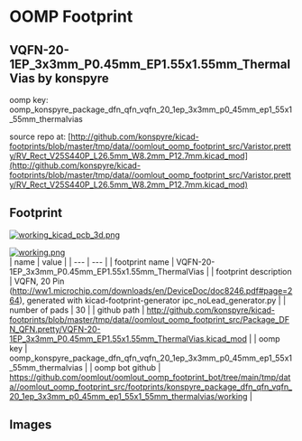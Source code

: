 # OOMP Footprint  
## VQFN-20-1EP_3x3mm_P0.45mm_EP1.55x1.55mm_ThermalVias  by konspyre  
  
oomp key: oomp_konspyre_package_dfn_qfn_vqfn_20_1ep_3x3mm_p0_45mm_ep1_55x1_55mm_thermalvias  
  
source repo at: [http://github.com/konspyre/kicad-footprints/blob/master/tmp/data//oomlout_oomp_footprint_src/Varistor.pretty/RV_Rect_V25S440P_L26.5mm_W8.2mm_P12.7mm.kicad_mod](http://github.com/konspyre/kicad-footprints/blob/master/tmp/data//oomlout_oomp_footprint_src/Varistor.pretty/RV_Rect_V25S440P_L26.5mm_W8.2mm_P12.7mm.kicad_mod)  
## Footprint  
  
[![working_kicad_pcb_3d.png](working_kicad_pcb_3d_600.png)](working_kicad_pcb_3d.png)  
  
[![working.png](working_600.png)](working.png)  
| name | value | 
| --- | --- | 
| footprint name | VQFN-20-1EP_3x3mm_P0.45mm_EP1.55x1.55mm_ThermalVias | 
| footprint description | VQFN, 20 Pin (http://ww1.microchip.com/downloads/en/DeviceDoc/doc8246.pdf#page=264), generated with kicad-footprint-generator ipc_noLead_generator.py | 
| number of pads | 30 | 
| github path | http://github.com/konspyre/kicad-footprints/blob/master/tmp/data//oomlout_oomp_footprint_src/Package_DFN_QFN.pretty/VQFN-20-1EP_3x3mm_P0.45mm_EP1.55x1.55mm_ThermalVias.kicad_mod | 
| oomp key | oomp_konspyre_package_dfn_qfn_vqfn_20_1ep_3x3mm_p0_45mm_ep1_55x1_55mm_thermalvias | 
| oomp bot github | https://github.com/oomlout/oomlout_oomp_footprint_bot/tree/main/tmp/data//oomlout_oomp_footprint_src/footprints/konspyre_package_dfn_qfn_vqfn_20_1ep_3x3mm_p0_45mm_ep1_55x1_55mm_thermalvias/working | 
## Images  
